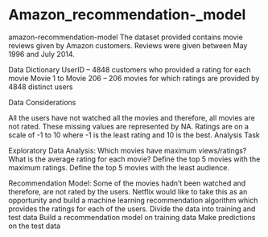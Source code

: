 # Amazon_recommendation-_model
amazon-recommendation-model
The dataset provided contains movie reviews given by Amazon customers. Reviews were given between May 1996 and July 2014.

Data Dictionary UserID – 4848 customers who provided a rating for each movie Movie 1 to Movie 206 – 206 movies for which ratings are provided by 4848 distinct users

Data Considerations

All the users have not watched all the movies and therefore, all movies are not rated. These missing values are represented by NA.
Ratings are on a scale of -1 to 10 where -1 is the least rating and 10 is the best.
Analysis Task

Exploratory Data Analysis:
Which movies have maximum views/ratings? What is the average rating for each movie? Define the top 5 movies with the maximum ratings. Define the top 5 movies with the least audience.

Recommendation Model: Some of the movies hadn’t been watched and therefore, are not rated by the users. Netflix would like to take this as an opportunity and build a machine learning recommendation algorithm which provides the ratings for each of the users.
Divide the data into training and test data Build a recommendation model on training data Make predictions on the test data
